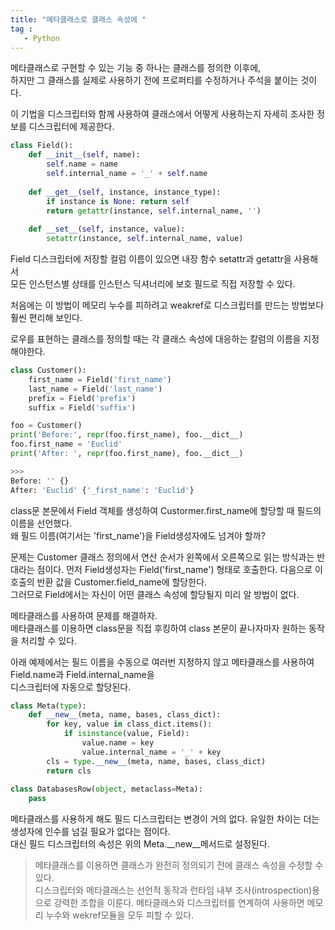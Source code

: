```yaml
---
title: "메타클래스로 클래스 속성에 "
tag : 
   - Python 
---
```


메타클래스로 구현할 수 있는 기능 중 하나는 클래스를 정의한 이후에,  
하지만 그 클래스를 실제로 사용하기 전에 프로퍼티를 수정하거나 주석을 붙이는 것이다.  

이 기법을 디스크립터와 함께 사용하여 클래스에서 어떻게 사용하는지 자세히 조사한 정보를 디스크립터에 제공한다.

```python
class Field():
    def __init__(self, name):
        self.name = name
        self.internal_name = '_' + self.name
        
    def __get__(self, instance, instance_type):
        if instance is None: return self
        return getattr(instance, self.internal_name, '')
    
    def __set__(self, instance, value):
        setattr(instance, self.internal_name, value)
```

Field 디스크립터에 저장할 컬럼 이름이 있으면 내장 함수 setattr과 getattr을 사용해서  
모든 인스턴스별 상태를 인스턴스 딕셔너리에 보호 필드로 직접 저장할 수 있다.

처음에는 이 방법이 메모리 누수를 피하려고 weakref로 디스크립터를 만드는 방법보다 훨씬 편리해 보인다.  

로우를 표현하는 클래스를 정의할 때는  각 클래스 속성에 대응하는 칼럼의 이름을 지정해야한다.

```python
class Customer():
    first_name = Field('first_name')
    last_name = Field('last_name')
    prefix = Field('prefix')
    suffix = Field('suffix')

foo = Customer()
print('Before:', repr(foo.first_name), foo.__dict__)
foo.first_name = 'Euclid'
print('After: ', repr(foo.first_name), foo.__dict__)

>>>
Before: '' {}
After: 'Euclid' {'_first_name': 'Euclid'}
```

class문 본문에서 Field 객체를 생성하여 Custormer.first_name에 할당할 때 필드의 이름을 선언했다.  
왜 필드 이름(여기서는 'first_name')을 Field생성자에도 넘겨야 할까?

문제는 Customer 클래스 정의에서 연산 순서가 왼쪽에서 오른쪽으로 읽는 방식과는 반대라는 점이다.
먼저 Field생성자는 Field('first_name') 형태로 호출한다. 다음으로 이 호출의 반환 값을 Customer.field_name에 할당한다.  
그러므로 Field에서는 자신이 어떤 클래스 속성에 할당될지 미리 알 방법이 없다.
  
메타클래스를 사용하여 문제를 해결하자.  
메타클래스를 이용하면 class문을 직접 후킹하여 class 본문이 끝나자마자 원하는 동작을 처리할 수 있다.
  
아래 예제에서는 필드 이름을 수동으로 여러번 지정하지 않고 메타클래스를 사용하여 Field.name과 Field.internal_name을  
디스크립터에 자동으로 할당된다.
```python
class Meta(type):
    def __new__(meta, name, bases, class_dict):
        for key, value in class_dict.items():
            if isinstance(value, Field):
                value.name = key
                value.internal_name = '_' + key
        cls = type.__new__(meta, name, bases, class_dict)
        return cls
        
class DatabasesRow(object, metaclass=Meta):
    pass
```
메타클래스를 사용하게 해도 필드 디스크립터는 변경이 거의 없다.
유일한 차이는 더는 생성자에 인수를 넘길 필요가 없다는 점이다.  
대신 필드 디스크립터의 속성은 위의 Meta.__new__메서드로 설정된다.

> 메타클래스를 이용하면 클래스가 완전히 정의되기 전에 클래스 속성을 수정할 수 있다.  
> 디스크립터와 메타클래스는 선언적 동작과 런타임 내부 조사(introspection)용으로 강력한 조합을 이룬다.
> 메타클래스와 디스크립터를 연계하여 사용하면 메모리 누수와 wekref모듈을 모두 피할 수 있다.
